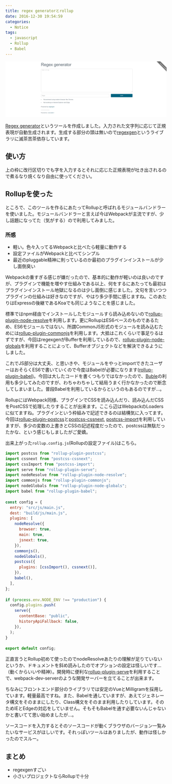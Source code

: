 ```yaml
---
title: regex generatorとrollup
date: 2016-12-30 19:54:59
categories:
  - Notice
tags:
  - javascript
  - Rollup
  - Babel
---
```


![regex generator](./regex-generator.png)

[Regex generator](https://regex-generator.unsweets.net/)というツールを作成しました。入力された文字列に応じて正規表現が自動生成されます。生成する部分の頭は無いので[regexgen](https://github.com/devongovett/regexgen)というライブラリに滅茶苦茶依存しています。

## 使い方

上の枠に改行区切りでも字を入力するとそれに応じた正規表現が吐き出されるので煮るなり焼くなり自由に使ってください。

## Rollupを使った

ところで、このツールを作るにあたってRollupと呼ばれるモジュールバンドラーを使いました。モジュールバンドラーと言えば今はWebpackが主流ですが、少し話題になってた（気がする）ので利用してみました。

### 所感

- 軽い。色々入ってるWebpackと比べたら軽量に動作する
- 設定ファイルがWebpackと比べてシンプル
- 最近のpluggable精神に則っているのか最初のプラグインインストールが少し面倒臭い

Webpackの重すぎる感じが嫌だったので、基本的に動作が軽いのは良いのですが、プラグインで機能を増やす仕組みである以上、何をするにあたっても最初はプラグインインストール地獄になるのは少し面倒に感じました。文句を言いつつプラグインの仕組みは好きなのですが、やはり多少手間に感じますね。このあたりはExpressの後継であるKoaでも同じようなことを感じました。

標準ではnpm経由でインストールしたモジュールすら読み込めないので[rollup-plugin-node-resolve](https://github.com/rollup/rollup-plugin-node-resolve)を利用します。更にRollupはES6ベースのものであるため、ES6モジュールではない、所謂CommonJS形式のモジュールを読み込むためには[rollup-plugin-commonjs](https://github.com/rollup/rollup-plugin-commonjs)を利用します。大抵はこれくらいで事足りるはずですが、今回はregexgenがBufferを利用しているので、[rollup-plugin-node-globals](https://github.com/calvinmetcalf/rollup-plugin-node-globals)を利用することによって、Bufferオブジェクトなどを解決できるようにしました。

これでJS部分は大丈夫、と思いきや、モジュールをやっとimportできたユーザーはおそらくES6で書いていくので今度はBabelが必要になります([rollup-plugin-babel](https://github.com/rollup/rollup-plugin-babel))。今回は大したコードを書くつもりではなかったので、[Buble](https://gitlab.com/Rich-Harris/buble)の利用も多少してみたのですが、わちゃわちゃして結局うまく行かなかったので断念してしまいました。普段Babelを利用しているからというのもあるのですが…。

RollupにはWebpack同様、プラグインでCSSを読み込んだり、読み込んだCSSをPostCSSで処理したりすることが出来ます。ここら辺はWebpackのLoadersに似てますね。プラグインという枠組みで記述できるのは結構気に入ってます。今回は[rollup-plugin-postcss](https://github.com/egoist/rollup-plugin-postcss)と[postcss-cssnext](https://github.com/MoOx/postcss-cssnext), [postcss-import](https://github.com/postcss/postcss-import)を利用していますが、多少の変数の上書きとCSSの記述程度だったので、postcssは無駄だったかな、という感じもしましたがご愛嬌。

出来上がった`rollup.config.js`(Rollupの設定ファイル)はこちら。

```javascript
import postcss from "rollup-plugin-postcss";
import cssnext from "postcss-cssnext";
import cssImport from "postcss-import";
import serve from "rollup-plugin-serve";
import nodeResolve from "rollup-plugin-node-resolve";
import commonjs from "rollup-plugin-commonjs";
import nodeGlobals from "rollup-plugin-node-globals";
import babel from "rollup-plugin-babel";

const config = {
  entry: "src/js/main.js",
  dest: "build/js/main.js",
  plugins: [
    nodeResolve({
      browser: true,
      main: true,
      jsnext: true,
    }),
    commonjs(),
    nodeGlobals(),
    postcss({
      plugins: [cssImport(), cssnext()],
    }),
    babel(),
  ],
};

if (process.env.NODE_ENV !== "production") {
  config.plugins.push(
    serve({
      contentBase: "public",
      historyApiFallback: false,
    }),
  );
}

export default config;
```

正直言うとRollup初めて使ったのでnodeResolveあたりの理解が足りていないというか、ドキュメントを斜め読みしたのでオプションの設定は怪しいです…（動くからいいや精神）。開発時に便利な[rollup-plugin-serve](https://github.com/thgh/rollup-plugin-serve)を利用することで、webpack-dev-serverのような開発サーバーを立てることが出来ます。

ちなみにフロントエンド部分のライブラリでは安定のVueとMilligramを採用しています。軽量最高ですね。また、Babelを通していますが、あえてジェネレータ構文をそのままにしたり、Class構文をそのまま利用したりしています。そのためIEとEdgeの対応をしていません。そもそもBabelを通す必要ないんじゃないかと書いてて思い始めましたが…。

ソースコードを入力するとそのソースコードが動くブラウザのバージョン一覧みたいなサービスがほしいです。それっぽいツールはありましたが、動作は怪しかったのでスルー。

## まとめ

- regexgenすごい
- 小さいプロジェクトならRollupで十分

